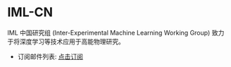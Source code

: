# IML-CN
IML 中国研究组 (Inter-Experimental Machine Learning Working Group) 致力于将深度学习等技术应用于高能物理研究。

* 订阅邮件列表: [点击订阅](http://maillist.ihep.ac.cn/mailman/listinfo/iml)
